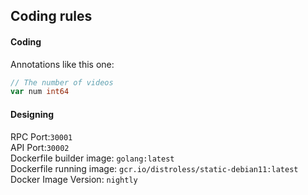 ## Coding rules

#### Coding
Annotations like this one:
```go
// The number of videos
var num int64
```


#### Designing
RPC Port:`30001`<br>
API Port:`30002`<br>
Dockerfile builder image: `golang:latest`<br>
Dockerfile running image: `gcr.io/distroless/static-debian11:latest`<br>
Docker Image Version: `nightly`<br>